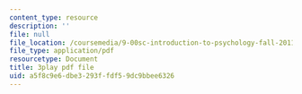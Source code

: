 ```yaml
---
content_type: resource
description: ''
file: null
file_location: /coursemedia/9-00sc-introduction-to-psychology-fall-2011/a5f8c9e6dbe3293ffdf59dc9bbee6326_-cK1og4ElKE.pdf
file_type: application/pdf
resourcetype: Document
title: 3play pdf file
uid: a5f8c9e6-dbe3-293f-fdf5-9dc9bbee6326
---
```


